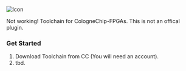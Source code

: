 ![Icon](https://colognechip.com/wp-content/uploads/cropped-cologne_chip_logocmyk.png)

Not working!
Toolchain for CologneChip-FPGAs. This is not an offical plugin. 

### Get Started

1. Download Toolchain from CC (You will need an account).
2. tbd.



